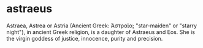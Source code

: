 # astraeus
Astraea, Astrea or Astria (Ancient Greek: Ἀστραῖα; "star-maiden" or "starry night"), in ancient Greek religion, is a daughter of Astraeus and Eos. She is the virgin goddess of justice, innocence, purity and precision.
